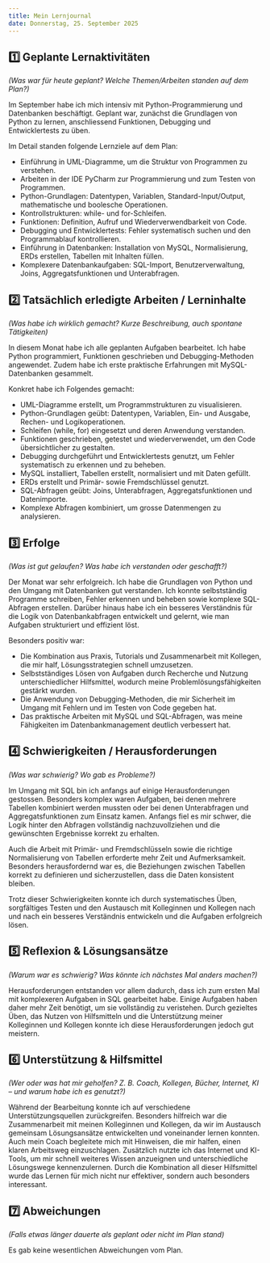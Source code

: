 ```yaml
---
title: Mein Lernjournal
date: Donnerstag, 25. September 2025
---
```


## 1️⃣ Geplante Lernaktivitäten
*(Was war für heute geplant? Welche Themen/Arbeiten standen auf dem Plan?)*

Im September habe ich mich intensiv mit Python-Programmierung und Datenbanken beschäftigt. Geplant war, zunächst die Grundlagen von Python zu lernen, anschliessend Funktionen, Debugging und Entwicklertests zu üben.

Im Detail standen folgende Lernziele auf dem Plan:

- Einführung in UML-Diagramme, um die Struktur von Programmen zu verstehen.  
- Arbeiten in der IDE PyCharm zur Programmierung und zum Testen von Programmen.  
- Python-Grundlagen: Datentypen, Variablen, Standard-Input/Output, mathematische und boolesche Operationen.  
- Kontrollstrukturen: while- und for-Schleifen.  
- Funktionen: Definition, Aufruf und Wiederverwendbarkeit von Code.  
- Debugging und Entwicklertests: Fehler systematisch suchen und den Programmablauf kontrollieren.  
- Einführung in Datenbanken: Installation von MySQL, Normalisierung, ERDs erstellen, Tabellen mit Inhalten füllen.  
- Komplexere Datenbankaufgaben: SQL-Import, Benutzerverwaltung, Joins, Aggregatsfunktionen und Unterabfragen.  


## 2️⃣ Tatsächlich erledigte Arbeiten / Lerninhalte
*(Was habe ich wirklich gemacht? Kurze Beschreibung, auch spontane Tätigkeiten)*

In diesem Monat habe ich alle geplanten Aufgaben bearbeitet. Ich habe Python programmiert, Funktionen geschrieben und Debugging-Methoden angewendet. Zudem habe ich erste praktische Erfahrungen mit MySQL-Datenbanken gesammelt.

Konkret habe ich Folgendes gemacht:

- UML-Diagramme erstellt, um Programmstrukturen zu visualisieren.  
- Python-Grundlagen geübt: Datentypen, Variablen, Ein- und Ausgabe, Rechen- und Logikoperationen.  
- Schleifen (while, for) eingesetzt und deren Anwendung verstanden.  
- Funktionen geschrieben, getestet und wiederverwendet, um den Code übersichtlicher zu gestalten.  
- Debugging durchgeführt und Entwicklertests genutzt, um Fehler systematisch zu erkennen und zu beheben.  
- MySQL installiert, Tabellen erstellt, normalisiert und mit Daten gefüllt.  
- ERDs erstellt und Primär- sowie Fremdschlüssel genutzt.  
- SQL-Abfragen geübt: Joins, Unterabfragen, Aggregatsfunktionen und Datenimporte.  
- Komplexe Abfragen kombiniert, um grosse Datenmengen zu analysieren.  


## 3️⃣ Erfolge
*(Was ist gut gelaufen? Was habe ich verstanden oder geschafft?)*

Der Monat war sehr erfolgreich. Ich habe die Grundlagen von Python und den Umgang mit Datenbanken gut verstanden. Ich konnte selbstständig Programme schreiben, Fehler erkennen und beheben sowie komplexe SQL-Abfragen erstellen. Darüber hinaus habe ich ein besseres Verständnis für die Logik von Datenbankabfragen entwickelt und gelernt, wie man Aufgaben strukturiert und effizient löst.

Besonders positiv war:  
- Die Kombination aus Praxis, Tutorials und Zusammenarbeit mit Kollegen, die mir half, Lösungsstrategien schnell umzusetzen.  
- Selbstständiges Lösen von Aufgaben durch Recherche und Nutzung unterschiedlicher Hilfsmittel, wodurch meine Problemlösungsfähigkeiten gestärkt wurden.  
- Die Anwendung von Debugging-Methoden, die mir Sicherheit im Umgang mit Fehlern und im Testen von Code gegeben hat.  
- Das praktische Arbeiten mit MySQL und SQL-Abfragen, was meine Fähigkeiten im Datenbankmanagement deutlich verbessert hat.  


## 4️⃣ Schwierigkeiten / Herausforderungen
*(Was war schwierig? Wo gab es Probleme?)*

Im Umgang mit SQL bin ich anfangs auf einige Herausforderungen gestossen. Besonders komplex waren Aufgaben, bei denen mehrere Tabellen kombiniert werden mussten oder bei denen Unterabfragen und Aggregatsfunktionen zum Einsatz kamen. Anfangs fiel es mir schwer, die Logik hinter den Abfragen vollständig nachzuvollziehen und die gewünschten Ergebnisse korrekt zu erhalten.  

Auch die Arbeit mit Primär- und Fremdschlüsseln sowie die richtige Normalisierung von Tabellen erforderte mehr Zeit und Aufmerksamkeit. Besonders herausfordernd war es, die Beziehungen zwischen Tabellen korrekt zu definieren und sicherzustellen, dass die Daten konsistent bleiben.  

Trotz dieser Schwierigkeiten konnte ich durch systematisches Üben, sorgfältiges Testen und den Austausch mit Kolleginnen und Kollegen nach und nach ein besseres Verständnis entwickeln und die Aufgaben erfolgreich lösen.


## 5️⃣ Reflexion & Lösungsansätze
*(Warum war es schwierig? Was könnte ich nächstes Mal anders machen?)*

Herausforderungen entstanden vor allem dadurch, dass ich zum ersten Mal mit komplexeren Aufgaben in SQL gearbeitet habe. Einige Aufgaben haben daher mehr Zeit benötigt, um sie vollständig zu verіstehen. Durch gezieltes Üben, das Nutzen von Hilfsmitteln und die Unterstützung meiner Kolleginnen und Kollegen konnte ich diese Herausforderungen jedoch gut meistern. 


## 6️⃣ Unterstützung & Hilfsmittel
*(Wer oder was hat mir geholfen? Z. B. Coach, Kollegen, Bücher, Internet, KI – und warum habe ich es genutzt?)*

Während der Bearbeitung konnte ich auf verschiedene Unterstützungsquellen zurückgreifen. Besonders hilfreich war die Zusammenarbeit mit meinen Kolleginnen und Kollegen, da wir im Austausch gemeinsam Lösungsansätze entwickelten und voneinander lernen konnten. Auch mein Coach begleitete mich mit Hinweisen, die mir halfen, einen klaren Arbeitsweg einzuschlagen.
Zusätzlich nutzte ich das Internet und KI-Tools, um mir schnell weiteres Wissen anzueignen und unterschiedliche Lösungswege kennenzulernen.
Durch die Kombination all dieser Hilfsmittel wurde das Lernen für mich nicht nur effektiver, sondern auch besonders interessant.


## 7️⃣ Abweichungen
*(Falls etwas länger dauerte als geplant oder nicht im Plan stand)*

Es gab keine wesentlichen Abweichungen vom Plan.